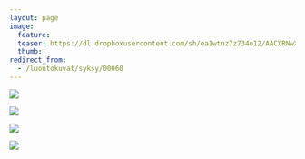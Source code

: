 ```yaml
---
layout: page
image:
  feature:
  teaser: https://dl.dropboxusercontent.com/sh/ea1wtnz7z734o12/AACXRNwX2oajpyluKoV2-LLsa/luontokuvat/syksy/DSC49745-245px.jpg
  thumb:
redirect_from:
  - /luontokuvat/syksy/00060
---
```


[![](https://dl.dropboxusercontent.com/sh/ea1wtnz7z734o12/AACPSkVsFXfBq5UssFs8meORa/luontokuvat/syksy/DSC49745-800px.jpg)](https://dl.dropboxusercontent.com/sh/ea1wtnz7z734o12/AADPRglt_dZh6hFuZ2n4QAuJa/luontokuvat/syksy/DSC49745.jpg)

[![](https://dl.dropboxusercontent.com/sh/ea1wtnz7z734o12/AACCDnGteG6TTu8T8c16l9xta/luontokuvat/syksy/DSC49746-800px.jpg)](https://dl.dropboxusercontent.com/sh/ea1wtnz7z734o12/AABRGVewl1Lnr5BKjXOO2ouQa/luontokuvat/syksy/DSC49746.jpg)

[![](https://dl.dropboxusercontent.com/sh/ea1wtnz7z734o12/AACqhj2MgSHs-Ie0nMqKQH89a/luontokuvat/syksy/DSC49754-800px.jpg)](https://dl.dropboxusercontent.com/sh/ea1wtnz7z734o12/AAC4ceTa3gS4wC1aG9ZTdauka/luontokuvat/syksy/DSC49754.jpg)

[![](https://dl.dropboxusercontent.com/sh/ea1wtnz7z734o12/AACQPZIhU9vbl3g5OkXDo6isa/luontokuvat/syksy/DSC49763-800px.jpg)](https://dl.dropboxusercontent.com/sh/ea1wtnz7z734o12/AABn0FITgyDHZ9xDV27r0yafa/luontokuvat/syksy/DSC49763.jpg)
